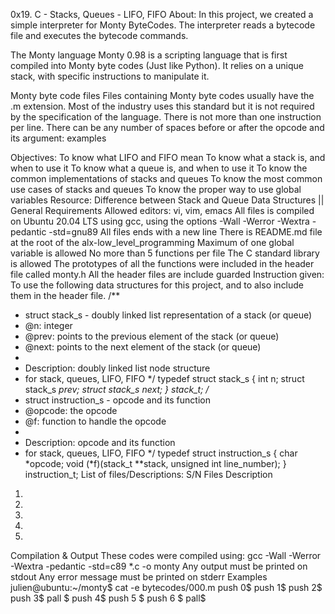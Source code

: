 0x19. C - Stacks, Queues - LIFO, FIFO
About: In this project, we created a simple interpreter for Monty ByteCodes. The interpreter reads a bytecode file and executes the bytecode commands.

The Monty language
Monty 0.98 is a scripting language that is first compiled into Monty byte codes (Just like Python). It relies on a unique stack, with specific instructions to manipulate it.

Monty byte code files
Files containing Monty byte codes usually have the .m extension. Most of the industry uses this standard but it is not required by the specification of the language. There is not more than one instruction per line. There can be any number of spaces before or after the opcode and its argument: examples

Objectives:
To know what LIFO and FIFO mean
To know what a stack is, and when to use it
To know what a queue is, and when to use it
To know the common implementations of stacks and queues
To know the most common use cases of stacks and queues
To know the proper way to use global variables
Resource:
Difference between Stack and Queue Data Structures ||
General Requirements
Allowed editors: vi, vim, emacs
All files is compiled on Ubuntu 20.04 LTS using gcc, using the options -Wall -Werror -Wextra -pedantic -std=gnu89
All files ends with a new line
There is README.md file at the root of the alx-low_level_programming
Maximum of one global variable is allowed
No more than 5 functions per file
The C standard library is allowed
The prototypes of all the functions were included in the header file called monty.h
All the header files are include guarded
Instruction given:
To use the following data structures for this project, and to also include them in the header file.
/**
 * struct stack_s - doubly linked list representation of a stack (or queue)
 * @n: integer
 * @prev: points to the previous element of the stack (or queue)
 * @next: points to the next element of the stack (or queue)
 *
 * Description: doubly linked list node structure
 * for stack, queues, LIFO, FIFO
 */
typedef struct stack_s
{
        int n;
        struct stack_s *prev;
        struct stack_s *next;
} stack_t;
/**
 * struct instruction_s - opcode and its function
 * @opcode: the opcode
 * @f: function to handle the opcode
 *
 * Description: opcode and its function
 * for stack, queues, LIFO, FIFO
 */
typedef struct instruction_s
{
        char *opcode;
        void (*f)(stack_t **stack, unsigned int line_number);
} instruction_t;
List of files/Descriptions:
S/N	Files	Description
1.		
2.		
3.		
4.		
5.		
Compilation & Output
These codes were compiled using: gcc -Wall -Werror -Wextra -pedantic -std=c89 *.c -o monty
Any output must be printed on stdout
Any error message must be printed on stderr
Examples
julien@ubuntu:~/monty$ cat -e bytecodes/000.m
push 0$
push 1$
push 2$
  push 3$
                   pall    $
push 4$
    push 5    $
      push    6        $
pall$

